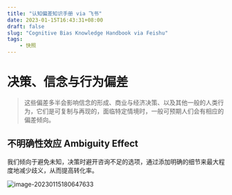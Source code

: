 ```yaml
---
title: "认知偏差知识手册 via 飞书"
date: 2023-01-15T16:43:31+08:00
draft: false
slug: "Cognitive Bias Knowledge Handbook via Feishu"
tags:
    - 快照
---
```


# 决策、信念与行为偏差

> 这些偏差多半会影响信念的形成、商业与经济决策、以及其他一般的人类行为，它们是可复制与再现的，面临特定情境时，一般可预期人们会有相应的偏差倾向。

## 不明确性效应 Ambiguity Effect

我们倾向于避免未知，决策时避开咨询不足的选项，通过添加明确的细节来最大程度地减少歧义，从而提高转化率。

![image-20230115180647633](https://waringhu-md-img-oss.oss-cn-hangzhou.aliyuncs.com/md-img/image-20230115180647633.png)
